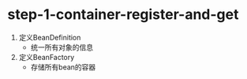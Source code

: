 # step-1-container-register-and-get
1. 定义BeanDefinition
   - 统一所有对象的信息
2. 定义BeanFactory
   - 存储所有bean的容器